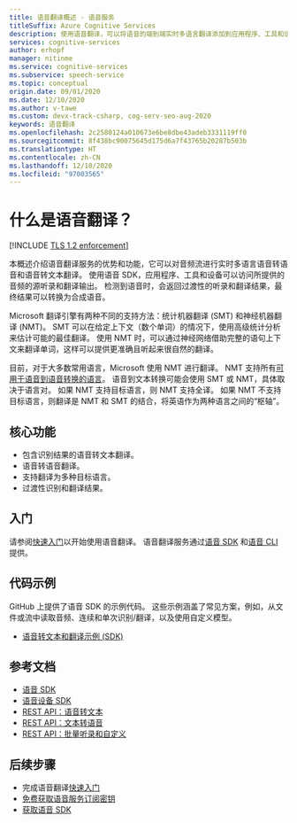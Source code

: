 ```yaml
---
title: 语音翻译概述 - 语音服务
titleSuffix: Azure Cognitive Services
description: 使用语音翻译，可以将语音的端到端实时多语言翻译添加到应用程序、工具和设备。 相同 API 可以用于语音到语音和语音到文本的转换。 本文概述了语音翻译服务的优势和功能。
services: cognitive-services
author: erhopf
manager: nitinme
ms.service: cognitive-services
ms.subservice: speech-service
ms.topic: conceptual
origin.date: 09/01/2020
ms.date: 12/10/2020
ms.author: v-tawe
ms.custom: devx-track-csharp, cog-serv-seo-aug-2020
keywords: 语音翻译
ms.openlocfilehash: 2c2580124a010673e6be8dbe43adeb3331119ff0
ms.sourcegitcommit: 8f438bc90075645d175d6a7f43765b20287b503b
ms.translationtype: HT
ms.contentlocale: zh-CN
ms.lasthandoff: 12/10/2020
ms.locfileid: "97003565"
---
```

# <a name="what-is-speech-translation"></a>什么是语音翻译？

[!INCLUDE [TLS 1.2 enforcement](../../../includes/cognitive-services-tls-announcement.md)]

本概述介绍语音翻译服务的优势和功能，它可以对音频流进行实时多语言语音转语音和语音转文本翻译。 使用语音 SDK，应用程序、工具和设备可以访问所提供的音频的源听录和翻译输出。 检测到语音时，会返回过渡性的听录和翻译结果，最终结果可以转换为合成语音。

Microsoft 翻译引擎有两种不同的支持方法：统计机器翻译 (SMT) 和神经机器翻译 (NMT)。 SMT 可以在给定上下文（数个单词）的情况下，使用高级统计分析来估计可能的最佳翻译。 使用 NMT 时，可以通过神经网络借助完整的语句上下文来翻译单词，这样可以提供更准确且听起来很自然的翻译。

目前，对于大多数常用语言，Microsoft 使用 NMT 进行翻译。 NMT 支持所有[可用于语音到语音转换的语言](language-support.md#speech-translation)。 语音到文本转换可能会使用 SMT 或 NMT，具体取决于语言对。 如果 NMT 支持目标语言，则 NMT 支持全译。 如果 NMT 不支持目标语言，则翻译是 NMT 和 SMT 的结合，将英语作为两种语言之间的“枢轴”。

## <a name="core-features"></a>核心功能

* 包含识别结果的语音转文本翻译。
* 语音转语音翻译。
* 支持翻译为多种目标语言。
* 过渡性识别和翻译结果。

## <a name="get-started"></a>入门 

请参阅[快速入门](get-started-speech-translation.md)以开始使用语音翻译。 语音翻译服务通过[语音 SDK](speech-sdk.md) 和[语音 CLI](spx-overview.md) 提供。

## <a name="sample-code"></a>代码示例

GitHub 上提供了语音 SDK 的示例代码。 这些示例涵盖了常见方案，例如，从文件或流中读取音频、连续和单次识别/翻译，以及使用自定义模型。

* [语音转文本和翻译示例 (SDK)](https://github.com/Azure-Samples/cognitive-services-speech-sdk)

<!-- ## Migration guides -->

<!-- If your applications, tools, or products are using the [Translator Speech API](https://docs.azure.cn/cognitive-services/speech-service/how-to-migrate-from-translator-speech-api), we've created guides to help you migrate to the Speech service. -->

<!-- * [Migrate from the Translator Speech API to the Speech service](how-to-migrate-from-translator-speech-api.md) -->

## <a name="reference-docs"></a>参考文档

* [语音 SDK](./speech-sdk.md)
* [语音设备 SDK](speech-devices-sdk.md)
* [REST API：语音转文本](rest-speech-to-text.md)
* [REST API：文本转语音](rest-text-to-speech.md)
* [REST API：批量听录和自定义](https://chinaeast2.cris.azure.cn/swagger/ui/index)

## <a name="next-steps"></a>后续步骤

* 完成语音翻译[快速入门](get-started-speech-translation.md)
* [免费获取语音服务订阅密钥](overview.md#try-the-speech-service-for-free)
* [获取语音 SDK](speech-sdk.md)
